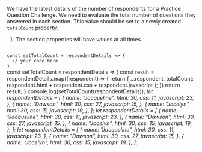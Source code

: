 We have the latest details of the number of respondents for a Practice Question Challenge. We need to evaluate the total number of questions they answered in each section. This value should be set to a newly created `totalCount` property.

1. The section properties will have values at all times.

<codeblock language="javascript" type="exercise" testMode="multipleInput">
<code>
const setTotalCount = respondentDetails => {
  // your code here
}
</code>

<solution>
const setTotalCount = respondentDetails => {
  const result = respondentDetails.map((respondent) => {
    return {
      ...respondent,
      totalCount: respondent.html + respondent.css + respondent.javascript
    };
  })
  return result;
}
</solution>

<testcases>
<caller>
console.log(setTotalCount(respondentDetails));
</caller>
<testcase>
<i>
let respondentDetails = [
  {
    name: "Jacqueline",
    html: 30,
    css: 11,
    javascript: 23,
  },
  {
    name: "Dawson",
    html: 30,
    css: 27,
    javascript: 15,
  },
  {
    name: "Jocelyn",
    html: 30,
    css: 15,
    javascript: 19,
  },
];
</i>
</testcase>
<testcase>
<i>
let respondentDetails = [
  {
    name: "Jacqueline",
    html: 30,
    css: 11,
    javascript: 23,
  },
  {
    name: "Dawson",
    html: 30,
    css: 27,
    javascript: 15,
  },
  {
    name: "Jocelyn",
    html: 30,
    css: 15,
    javascript: 19,
  },
];
</i>
</testcase>
<testcase>
<i>
let respondentDetails = [
  {
    name: "Jacqueline",
    html: 30,
    css: 11,
    javascript: 23,
  },
  {
    name: "Dawson",
    html: 30,
    css: 27,
    javascript: 15,
  },
  {
    name: "Jocelyn",
    html: 30,
    css: 15,
    javascript: 19,
  },
];
</i>
</testcase>
</testcases>
</codeblock>